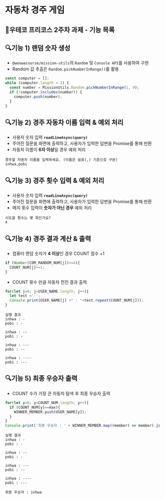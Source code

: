 # 자동차 경주 게임
## 🚀우테코 프리코스 2주차 과제 - 기능 목록

## 🔍기능 1) 랜덤 숫자 생성
- `@woowacourse/mission-utils`의 `Random` 및 `Console API`를 사용하여 구현
- Random 값 추출은 `Random.pickNumberInRange()`를 활용
```javascript
const computer = [];
while (computer.length < 3) {
  const number = MissionUtils.Random.pickNumberInRange(1, 9);
  if (!computer.includes(number)) {
    computer.push(number);
  }
}
```
## 🔍기능 2) 경주 자동차 이름 입력 & 예외 처리
- 사용자 숫자 입력
  **`readLineAsync(query)`**
- 주어진 질문을 화면에 출력하고, 사용자가 입력한 답변을 Promise를 통해 반환
- 자동차 이름이 **6자 이상**일 경우 예외 처리
```
경주할 자동차 이름을 입력하세요. (이름은 쉼표(,) 기준으로 구분)
inhwa,pobi
```

## 🔍기능 3) 경주 횟수 입력 & 예외 처리
- 사용자 숫자 입력
  **`readLineAsync(query)`**
- 주어진 질문을 화면에 출력하고, 사용자가 입력한 답변을 Promise를 통해 반환
- 매치 횟수 입력이 **숫자가 아닌 경우** 예외 처리
```
시도할 횟수는 몇 회인가요?
4
```

## 🔍기능 4) 경주 결과 계산 & 출력
- 컴퓨터 랜덤 숫자가 **4 이상**인 경우 COUNT 점수 +1
```javascript
if (Number(COM_RANDOM_NUM[j])>=4){
  COUNT_NUM[j]+=1;
}
```
- COUNT 횟수 만큼 자동차 전진 결과 출력
```javascript
for(let j=0; j<USER_NAME.length; j++){
  let test ='-';
  Console.print(USER_NAME[j] +" : "+test.repeat(COUNT_NUM[j]));
}
```
```
실행 결과
inhwa : -
pobi : -

inhwa : --
pobi : -

inhwa : ---
pobi : --

inhwa : ----
pobi : ---
```

## 🔍기능 5) 최종 우승자 출력
- COUNT 수가 가장 큰 자동차 탐색 후 최종 우승자 출력
```javascript
for(let y=0; y<COUNT_NUM.length; y++){
  if (COUNT_NUM[y]==max){
    WINNER_MEMBER.push(USER_NAME[y]);
  }
}
Console.print('최종 우승자 : ' + WINNER_MEMBER.map((member) => member).join(','));
```
```
실행 결과
inhwa : -
pobi : -

inhwa : --
pobi : -

inhwa : ---
pobi : --

inhwa : ----
pobi : ---

최종 우승자 : inhwa
```



